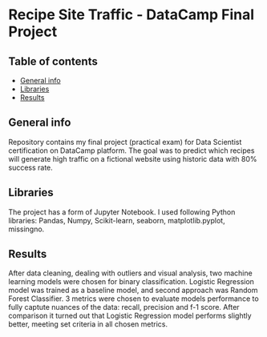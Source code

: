 # Recipe Site Traffic - DataCamp Final Project

## Table of contents
* [General info](#general-info)
* [Libraries](#libraries)
* [Results](#results)

## General info
Repository contains my final project (practical exam) for Data Scientist certification on DataCamp platform. The goal was to predict which recipes will generate high traffic on a fictional website using historic data with 80% success rate. 

## Libraries
The project has a form of Jupyter Notebook. I used following Python libraries: Pandas, Numpy, Scikit-learn, seaborn, matplotlib.pyplot, missingno.

## Results
After data cleaning, dealing with outliers and visual analysis, two machine learning models were chosen for binary classification. Logistic Regression model was trained as a baseline model, and second approach was Random Forest Classifier. 3 metrics were chosen to evaluate models performance to fully captute nuances of the data: recall, precision and f-1 score. After comparison it turned out that Logistic Regression model performs slightly better, meeting set criteria in all chosen metrics.
